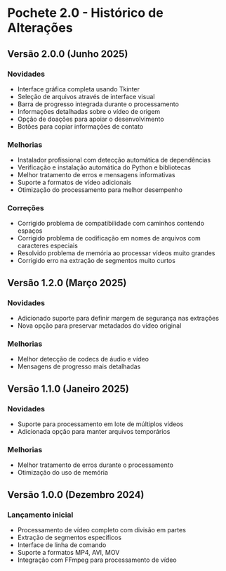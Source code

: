 # Pochete 2.0 - Histórico de Alterações

## Versão 2.0.0 (Junho 2025)
### Novidades
- Interface gráfica completa usando Tkinter
- Seleção de arquivos através de interface visual
- Barra de progresso integrada durante o processamento
- Informações detalhadas sobre o vídeo de origem
- Opção de doações para apoiar o desenvolvimento
- Botões para copiar informações de contato

### Melhorias
- Instalador profissional com detecção automática de dependências
- Verificação e instalação automática do Python e bibliotecas
- Melhor tratamento de erros e mensagens informativas
- Suporte a formatos de vídeo adicionais
- Otimização do processamento para melhor desempenho

### Correções
- Corrigido problema de compatibilidade com caminhos contendo espaços
- Corrigido problema de codificação em nomes de arquivos com caracteres especiais
- Resolvido problema de memória ao processar vídeos muito grandes
- Corrigido erro na extração de segmentos muito curtos

## Versão 1.2.0 (Março 2025)
### Novidades
- Adicionado suporte para definir margem de segurança nas extrações
- Nova opção para preservar metadados do vídeo original

### Melhorias
- Melhor detecção de codecs de áudio e vídeo
- Mensagens de progresso mais detalhadas

## Versão 1.1.0 (Janeiro 2025)
### Novidades
- Suporte para processamento em lote de múltiplos vídeos
- Adicionada opção para manter arquivos temporários

### Melhorias
- Melhor tratamento de erros durante o processamento
- Otimização do uso de memória

## Versão 1.0.0 (Dezembro 2024)
### Lançamento inicial
- Processamento de vídeo completo com divisão em partes
- Extração de segmentos específicos
- Interface de linha de comando
- Suporte a formatos MP4, AVI, MOV
- Integração com FFmpeg para processamento de vídeo
